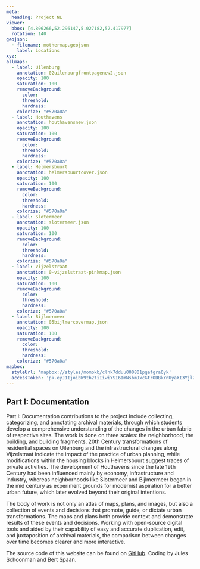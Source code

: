 ```yaml
---
meta:
  heading: Project NL
viewer:
  bbox: [4.806266,52.296147,5.027182,52.417977]
  rotation: 140
geojson:
  - filename: mothermap.geojson
    label: Locations
xyz:
allmaps:
  - label: Uilenburg
    annotation: 02uilenburgfrontpagenew2.json
    opacity: 100
    saturation: 100
    removeBackground:
      color:
      threshold:
      hardness:
    colorize: "#570a0a"
  - label: Houthavens
    annotation: houthavensnew.json
    opacity: 100
    saturation: 100
    removeBackground:
      color:
      threshold:
      hardness:
    colorize: "#570a0a"
  - label: Helmersbuurt
    annotation: helmersbuurtcover.json
    opacity: 100
    saturation: 100
    removeBackground:
      color:
      threshold:
      hardness:
    colorize: "#570a0a"
  - label: Slotermeer
    annotation: slotermeer.json
    opacity: 100
    saturation: 100
    removeBackground:
      color:
      threshold:
      hardness:
    colorize: "#570a0a"
  - label: Vijzelstraat
    annotation: 0-vijzelstraat-pinkmap.json
    opacity: 100
    saturation: 100
    removeBackground:
      color:
      threshold:
      hardness:
    colorize: "#570a0a"
  - label: Bijlmermeer
    annotation: 05bijlmercovermap.json
    opacity: 100
    saturation: 100
    removeBackground:
      color:
      threshold:
      hardness:
    colorize: "#570a0a"
mapbox:
  styleUrl: 'mapbox://styles/momokb/clnk7dduu000801pgefgra6yk'
  accessToken: 'pk.eyJ1IjoibW9tb2tiIiwiYSI6ImNsbmJxcGtrODBkYnUyaXI3Yjl2ODR1NTkifQ.OvugAnw_FwWro66sJ7Rl5A'
---
```

## Part I: Documentation

Part I: Documentation contributions to the project include collecting, categorizing, and annotating archival materials, through which students develop a comprehensive understanding of the changes in the urban fabric of respective sites. The work is done on three scales: the neighborhood, the building, and building fragments. 20th Century transformations of residential spaces on Uilenburg and the infrastructural changes along Vijzelstraat indicate the impact of the practice of urban planning, while modifications within the housing blocks in Helmersbuurt suggest traces of private activities. The development of Houthavens since the late 19th Century had been influenced mainly by economy, infrastructure and industry, whereas neighborhoods like Slotermeer and Bijlmermeer began in the mid century as experiment grounds for modernist aspiration for a better urban future, which later evolved beyond their original intentions. 

The body of work is not only an atlas of maps, plans, and images, but also a collection of events and decisions that promote, guide, or dictate urban transformations. The maps and plans both provide context and demonstrate results of these events and decisions. Working with open-source digital tools and aided by their capability of easy and accurate duplication, edit, and juxtaposition of archival materials, the comparison between changes over time becomes clearer and more interactive. 


The source code of this website can be found on [GitHub](https://github.com/theberlage/city-atlas-app). Coding by Jules Schoonman and Bert Spaan.

